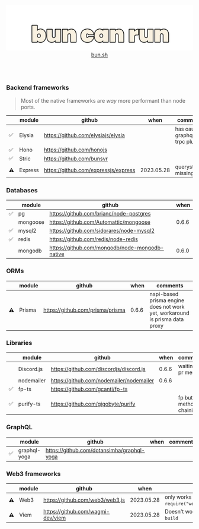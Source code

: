 <a href="https://bun.sh">
<p align="center">
  <img src="https://raw.githubusercontent.com/emastho/bun-can-run/main/bun.svg" alt="Bun logo" /><br/>
  bun.sh
</p>
</a>
<br /><br />

### Backend frameworks
> Most of the native frameworks are *way* more performant than node ports.

||module|github|when|comments|
|--|--|--|--|--|
|✅| Elysia | https://github.com/elysiajs/elysia | | has oauth2, graphql, trpc plugins
|✅|Hono|https://github.com/honojs|
|✅|Stric|https://github.com/bunsvr|
|⚠️|Express|https://github.com/expressjs/express|2023.05.28|querystrings missing|

### Databases
|| module |  github | when |
|--|--|--|--|
|✅| pg | https://github.com/brianc/node-postgres |
||mongoose|https://github.com/Automattic/mongoose| 0.6.6
|✅|mysql2|https://github.com/sidorares/node-mysql2|
|✅|redis|https://github.com/redis/node-redis|
||mongodb|https://github.com/mongodb/node-mongodb-native| 0.6.0

### ORMs
||module|github|when|comments|
|--|--|--|--|--|
|⚠️|Prisma|https://github.com/prisma/prisma|0.6.6|napi-based prisma engine does not work yet, workaround is prisma data proxy|

### Libraries
|| module |  github | when | comments |
|--|--|--|--|--|
|| Discord.js | https://github.com/discordjs/discord.js | 0.6.6 | waiting for pr merge |
||nodemailer|https://github.com/nodemailer/nodemailer|0.6.6|
|✅| fp-ts | https://github.com/gcanti/fp-ts |
|✅|purify-ts|https://github.com/gigobyte/purify||fp but with method chaining|

### GraphQL
||module|github|when|comments|
|--|--|--|--|--|
|✅|graphql-yoga|https://github.com/dotansimha/graphql-yoga|

### Web3 frameworks
|| module |  github | when | comments |
|--|--|--|--|--|
|⚠️| Web3 | https://github.com/web3/web3.js |2023.05.28| only works if required `const Web3 = require("web3/dist/web3.min.js");`
|⚠️| Viem | https://github.com/wagmi-dev/viem |2023.05.28| Doesn't work unless used with `bun build`
